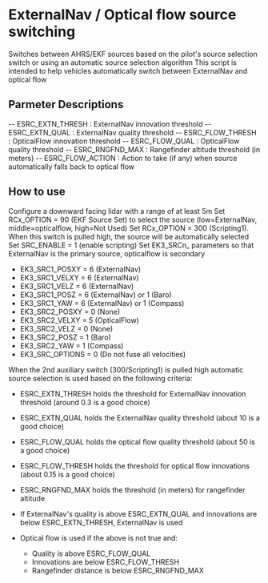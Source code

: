 # ExternalNav / Optical flow source switching

Switches between AHRS/EKF sources based on the pilot's source selection switch or using an automatic source selection algorithm
This script is intended to help vehicles automatically switch between ExternalNav and optical flow

## Parmeter Descriptions

-- ESRC_EXTN_THRESH : ExternalNav innovation threshold
-- ESRC_EXTN_QUAL : ExternalNav quality threshold
-- ESRC_FLOW_THRESH : OpticalFlow innovation threshold
-- ESRC_FLOW_QUAL : OpticalFlow quality threshold
-- ESRC_RNGFND_MAX : Rangefinder altitude threshold (in meters)
-- ESRC_FLOW_ACTION : Action to take (if any) when source automatically falls back to optical flow

## How to use

Configure a downward facing lidar with a range of at least 5m
Set RCx_OPTION = 90 (EKF Source Set) to select the source (low=ExternalNav, middle=opticalflow, high=Not Used)
Set RCx_OPTION = 300 (Scripting1).  When this switch is pulled high, the source will be automatically selected
Set SRC_ENABLE = 1 (enable scripting)
Set EK3_SRCn_ parameters so that ExternalNav is the primary source, opticalflow is secondary

  - EK3_SRC1_POSXY = 6 (ExternalNav)
  - EK3_SRC1_VELXY = 6 (ExternalNav)
  - EK3_SRC1_VELZ  = 6 (ExternalNav)
  - EK3_SRC1_POSZ  = 6 (ExternalNav) or 1 (Baro)
  - EK3_SRC1_YAW   = 6 (ExternalNav) or 1 (Compass)
  - EK3_SRC2_POSXY = 0 (None)
  - EK3_SRC2_VELXY = 5 (OpticalFlow)
  - EK3_SRC2_VELZ  = 0 (None)
  - EK3_SRC2_POSZ  = 1 (Baro)
  - EK3_SRC2_YAW   = 1 (Compass)
  - EK3_SRC_OPTIONS = 0 (Do not fuse all velocities)

When the 2nd auxiliary switch (300/Scripting1) is pulled high automatic source selection is used based on the following criteria:

  - ESRC_EXTN_THRESH holds the threshold for ExternalNav innovation threshold (around 0.3 is a good choice)
  - ESRC_EXTN_QUAL holds the ExternalNav quality threshold (about 10 is a good choice)
  - ESRC_FLOW_QUAL holds the optical flow quality threshold (about 50 is a good choice)
  - ESRC_FLOW_THRESH holds the threshold for optical flow innovations (about 0.15 is a good choice)
  - ESRC_RNGFND_MAX holds the threshold (in meters) for rangefinder altitude

  - If ExternalNav's quality is above ESRC_EXTN_QUAL and innovations are below ESRC_EXTN_THRESH, ExternalNav is used
  - Optical flow is used if the above is not true and:

    - Quality is above ESRC_FLOW_QUAL
    - Innovations are below ESRC_FLOW_THRESH
    - Rangefinder distance is below ESRC_RNGFND_MAX
